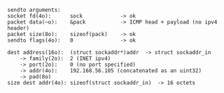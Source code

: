 
	sendto arguments:
	socket fd(4o):		sock			-> ok
	packet data(~o):	&pack			-> ICMP head + payload (no ipv4 header)
	packet size(8o):	sizeof(pack)	-> ok
	sendto flags(4o):	0				-> ok
	
	dest address(16o):	(struct sockaddr*)addr	-> struct sockaddr_in
		-> family(2o):	2 (INET ipv4)
		-> port(2o):	0 (no port specified)
		-> addr(4o):	192.168.56.105 (concatenated as an uint32)
		-> pad(8o)
	size dest addr(4o):	sizeof(struct sockaddr_in)	-> 16 octets
